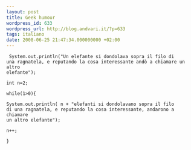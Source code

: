 ```yaml
---
layout: post
title: Geek humour
wordpress_id: 633
wordpress_url: http://blog.andvari.it/?p=633
tags: italiano
date: 2008-06-25 21:47:34.000000000 +02:00
---
```

<code> System.out.println("Un elefante si dondolava sopra il filo di una ragnatela, e reputando la cosa interessante andò a chiamare un altro elefante");</code>

<code>int n=2;</code>

<code>while(1&gt;0){</code>

<code>System.out.println( n + "elefanti si dondolavano sopra il filo di una ragnatela, e reputando la cosa interessante, andarono a chiamare un altro elefante");</code>

<code>n++;</code>

<code>}</code>
